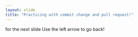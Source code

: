 ```yaml
---
layout: slide
title: "Practicing with commit change and pull request!"
---
```

for the next slide 
Use the left arrow to go back!
